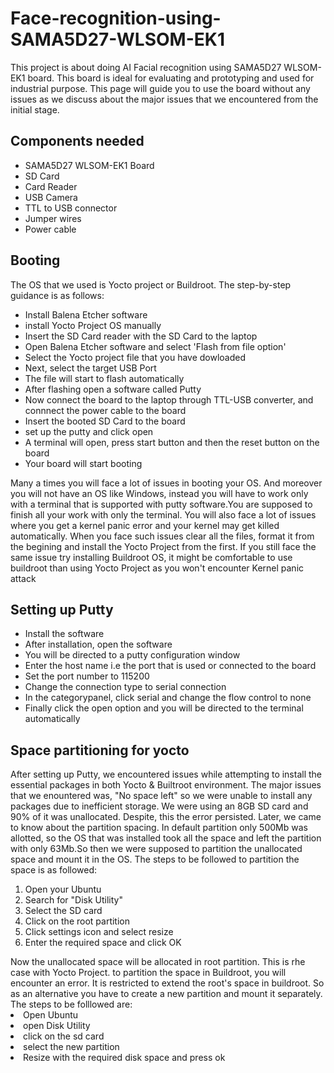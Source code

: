 # Face-recognition-using-SAMA5D27-WLSOM-EK1
This project is about doing AI Facial recognition using SAMA5D27 WLSOM-EK1 board. This board is ideal for evaluating and prototyping and used for industrial
purpose. This page will guide you to use the board without any issues as we discuss about the major issues that we encountered from the initial stage.

## Components needed
<ul>
<li>SAMA5D27 WLSOM-EK1 Board</li>
<li>SD Card</li>
<li>Card Reader</li>
<li>USB Camera</li>
<li>TTL to USB connector</li>
<li>Jumper wires</li>
<li>Power cable</li>
</ul>

## Booting
The OS that we used is Yocto project or Buildroot. The step-by-step guidance is as follows:
<ul>
<li>Install Balena Etcher software</li>
<li>install Yocto Project OS manually</li>
<li>Insert the SD Card reader with the SD Card to the laptop</li>
<li>Open Balena Etcher software and select 'Flash from file option'</li>
<li>Select the Yocto project file that you have dowloaded</li>
<li>Next, select the target USB Port</li>
<li>The file will start to flash automatically</li>
<li>After flashing open a software called Putty</li>
<li>Now connect the board to the laptop through TTL-USB converter, and connnect the power cable to the board</li>
<li>Insert the booted SD Card to the board</li>
<li>set up the putty and click open</li>
<li>A terminal will open, press start button and then the reset button on the board</li>
<li>Your board will start booting</li>
</ul>
Many a times you will face a lot of issues in booting your OS. And moreover you will not have an OS like Windows, instead you will have to work only with a terminal that
is supported with putty software.You are supposed to finish all your work with only the terminal.
You will also face a lot of issues where you get a kernel panic error and your kernel may get killed automatically. When you face such issues clear all the files, format it
from the begining and install the Yocto Project from the first. If you still face the same issue try installing Buildroot OS, it might be comfortable to use buildroot than
using Yocto Project as you won't encounter Kernel panic attack 

## Setting up Putty
<ul>
<li>Install the software</li>
<li>After installation, open the software</li>
<li>You will be directed to a putty configuration window</li>
<li>Enter the host name i.e the port that is used or connected to the board
<li>Set the port number to 115200</li>
<li>Change the connection type to serial connection</li>
<li>In the categorypanel, click serial and change the flow control to none</li>
<li>Finally click the open option and you will be directed to the terminal automatically</li>
</ul>

## Space partitioning for yocto
After setting up Putty, we encountered issues while attempting to install the essential packages in both Yocto & Builtroot environment. The major issues that we enountered was, "No space left" so we were unable to install any packages due to inefficient storage.  We were using an 8GB SD card and 90% of it was unallocated. Despite, this the error persisted. Later, we came to know about the partition spacing. In default partition only 500Mb was allotted, so the OS that was installed took all the space and left the partition with only 63Mb.So then we were supposed to partition the unallocated space and mount it in the OS. 
The steps to be followed to partition the space is as followed: 
<ol>
<li> Open your Ubuntu</li>
<li> Search for "Disk Utility"</li>
<li> Select the SD card</li>
<li> Click on the root partition</li>
<li> Click settings icon and select resize</li>
<li> Enter the required space and click OK</li>
</ol>
Now the unallocated space will be allocated in root partition. This is rhe case with Yocto Project.
to partition the space in Buildroot, you will encounter an error. It is restricted to extend the root's space in buildroot. So as an alternative you have to create a new partition and
mount it separately. The steps to be folllowed are:
<li>Open Ubuntu
<li>open Disk Utility 
<li>click on the sd card
<li>select the new partition
<li>Resize with the required disk space and press ok




